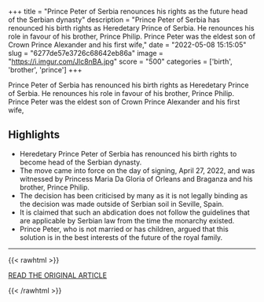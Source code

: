 +++
title = "Prince Peter of Serbia renounces his rights as the future head of the Serbian dynasty"
description = "Prince Peter of Serbia has renounced his birth rights as Heredetary Prince of Serbia. He renounces his role in favour of his brother, Prince Philip. Prince Peter was the eldest son of Crown Prince Alexander and his first wife,"
date = "2022-05-08 15:15:05"
slug = "6277de57e3726c68642eb86a"
image = "https://i.imgur.com/Jlc8nBA.jpg"
score = "500"
categories = ['birth', 'brother', 'prince']
+++

Prince Peter of Serbia has renounced his birth rights as Heredetary Prince of Serbia. He renounces his role in favour of his brother, Prince Philip. Prince Peter was the eldest son of Crown Prince Alexander and his first wife,

## Highlights

- Heredetary Prince Peter of Serbia has renounced his birth rights to become head of the Serbian dynasty.
- The move came into force on the day of signing, April 27, 2022, and was witnessed by Princess Maria Da Gloria of Orleans and Braganza and his brother, Prince Philip.
- The decision has been criticised by many as it is not legally binding as the decision was made outside of Serbian soil in Seville, Spain.
- It is claimed that such an abdication does not follow the guidelines that are applicable by Serbian law from the time the monarchy existed.
- Prince Peter, who is not married or has children, argued that this solution is in the best interests of the future of the royal family.

---

{{< rawhtml >}}
  <p class="article-category">
    <a target="_blank" href="https://royalcentral.co.uk/europe/serbia/prince-peter-of-serbia-renounces-his-rights-as-the-future-head-of-the-serbian-dynasty-175883/">READ THE ORIGINAL ARTICLE</a>
  </p>
{{< /rawhtml >}}
